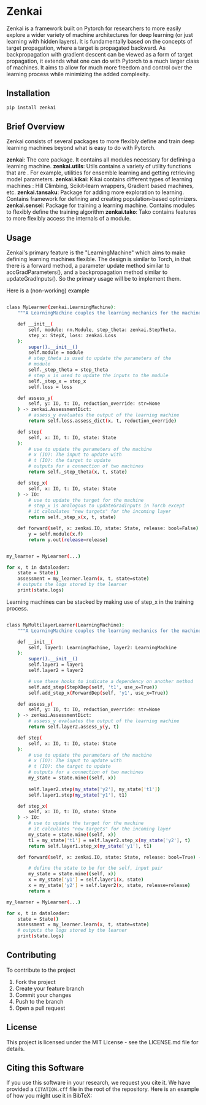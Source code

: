 # Zenkai

Zenkai is a framework built on Pytorch for researchers to more easily explore a wider variety of machine architectures for deep learning (or just learning with hidden layers). It is fundamentally based on the concepts of target propagation, where a target is propagated backward. As backpropagation with gradient descent can be viewed as a form of target propagation, it extends what one can do with Pytorch to a much larger class of machines. It aims to allow for much more freedom and control over the learning process while minimizing the added complexity.

## Installation

```bash
pip install zenkai
```

## Brief Overview

Zenkai consists of several packages to more flexibly define and train deep learning machines beyond what is easy to do with Pytorch.

**zenkai**: The core package. It contains all modules necessary for defining a learning machine.
**zenkai.utils**: Utils contains a variety of utility functions that are . For example, utilities for ensemble learning and getting retrieving model parameters.
**zenkai.kikai**: Kikai contains different types of learning machines : Hill Climbing, Scikit-learn wrappers, Gradient based machines, etc.
**zenkai.tansaku**: Package for adding more exploration to learning. Contains framework for defining and creating population-based optimizers.
**zenkai.sensei**: Package for training a learning machine. Contains modules to flexibly define the training algorithm
**zenkai.tako**: Tako contains features to more flexibly access the internals of a module. 

## Usage

Zenkai's primary feature is the "LearningMachine" which aims to make defining learning machines flexible. The design is similar to Torch, in that there is a forward method, a parameter update method similar to accGradParameters(), and a backpropagation method similar to updateGradInputs(). So the primary usage will be to implement them.

Here is a (non-working) example
```bash

class MyLearner(zenkai.LearningMachine):
    """A LearningMachine couples the learning mechanics for the machine with its internal mechanics."""

    def __init__(
        self, module: nn.Module, step_theta: zenkai.StepTheta, 
        step_x: StepX, loss: zenkai.Loss
    ):
        super().__init__()
        self.module = module
        # step_theta is used to update the parameters of the
        # module
        self._step_theta = step_theta
        # step_x is used to update the inputs to the module
        self._step_x = step_x
        self.loss = loss

    def assess_y(
        self, y: IO, t: IO, reduction_override: str=None
    ) -> zenkai.AssessmentDict:
        # assess_y evaluates the output of the learning machine
        return self.loss.assess_dict(x, t, reduction_override)

    def step(
        self, x: IO, t: IO, state: State
    ):
        # use to update the parameters of the machine
        # x (IO): The input to update with
        # t (IO): the target to update
        # outputs for a connection of two machines
        return self._step_theta(x, t, state)

    def step_x(
        self, x: IO, t: IO, state: State
    ) -> IO:
        # use to update the target for the machine
        # step_x is analogous to updateGradInputs in Torch except
        # it calculates "new targets" for the incoming layer
        return self._step_x(x, t, state)

    def forward(self, x: zenkai.IO, state: State, release: bool=False) -> zenkai.IO:
        y = self.module(x.f)
        return y.out(release=release)


my_learner = MyLearner(...)

for x, t in dataloader:
    state = State()
    assessment = my_learner.learn(x, t, state=state)
    # outputs the logs stored by the learner
    print(state.logs)

```

Learning machines can be stacked by making use of step_x in the training process.

```bash

class MyMultilayerLearner(LearningMachine):
    """A LearningMachine couples the learning mechanics for the machine with its internal mechanics."""

    def __init__(
        self, layer1: LearningMachine, layer2: LearningMachine
    ):
        super().__init__()
        self.layer1 = layer1
        self.layer2 = layer2

        # use these hooks to indicate a dependency on another method
        self.add_step(StepXDep(self, 't1', use_x=True))
        self.add_step_x(ForwardDep(self, 'y1', use_x=True))

    def assess_y(
        self, y: IO, t: IO, reduction_override: str=None
    ) -> zenkai.AssessmentDict:
        # assess_y evaluates the output of the learning machine
        return self.layer2.assess_y(y, t)

    def step(
        self, x: IO, t: IO, state: State
    ):
        # use to update the parameters of the machine
        # x (IO): The input to update with
        # t (IO): the target to update
        # outputs for a connection of two machines
        my_state = state.mine((self, x))
        
        self.layer2.step(my_state['y2'], my_state['t1'])
        self.layer1.step(my_state['y1'], t1)

    def step_x(
        self, x: IO, t: IO, state: State
    ) -> IO:
        # use to update the target for the machine
        # it calculates "new targets" for the incoming layer
        my_state = state.mine((self, x))
        t1 = my_state['t1'] = self.layer2.step_x(my_state['y2'], t)
        return self.layer1.step_x(my_state['y1'], t1)

    def forward(self, x: zenkai.IO, state: State, release: bool=True) -> zenkai.IO:

        # define the state to be for the self, input pair
        my_state = state.mine((self, x))
        x = my_state['y1'] = self.layer1(x, state)
        x = my_state['y2'] = self.layer2(x, state, release=release)
        return x

my_learner = MyLearner(...)

for x, t in dataloader:
    state = State()
    assessment = my_learner.learn(x, t, state=state)
    # outputs the logs stored by the learner
    print(state.logs)

```


## Contributing

To contribute to the project

1. Fork the project
2. Create your feature branch
3. Commit your changes
4. Push to the branch
5. Open a pull request

## License

This project is licensed under the MIT License - see the LICENSE.md file for details.

## Citing this Software

If you use this software in your research, we request you cite it. We have provided a `CITATION.cff` file in the root of the repository. Here is an example of how you might use it in BibTeX:
